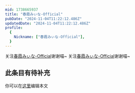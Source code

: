 ```yaml
---
mid: 1738665937
title: "春霞みぃな-Official"
pubDate: "2024-11-04T11:22:12.486Z"
updatedDate: "2024-11-04T11:22:12.486Z"
profile:
  {
    Nickname: ["春霞みぃな-Official"],
  }
---
```


关注[春霞みぃな-Official](https://space.bilibili.com/1738665937)谢谢喵~ 关注[春霞みぃな-Official](https://space.bilibili.com/1738665937)谢谢喵~

## 此条目有待补充
你可以在[这里](https://github.com/Yuhanawa/VTuber.ICU-Content/edit/master/v/春霞みぃな-Official/index.md)编辑本文
